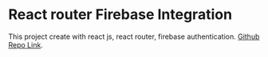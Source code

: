 # React router Firebase Integration

This project create with react js, react router, firebase authentication. [Github Repo Link](https://github.com/mhrayhan/router-firebase-integration).
